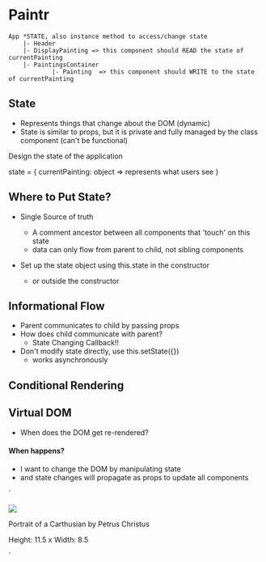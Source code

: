 # Paintr
```
App *STATE, also instance method to access/change state
	|- Header
	|- DisplayPainting => this component should READ the state of currentPainting
	|- PaintingsContainer
			|- Painting  => this component should WRITE to the state of currentPainting
```



## State
- Represents things that change about the DOM (dynamic)
- State is similar to props, but it is private and fully managed by the class component (can't be functional)

Design the state of the application

state = {
	currentPainting: object => represents what users see
}

## Where to Put State?
- Single Source of truth

	- A comment ancestor between all components that 'touch' on this state
	- data can only flow from parent to child, not sibling components

- Set up the state object using this.state in the constructor
	- or outside the constructor


## Informational Flow
- Parent communicates to child by passing props
- How does child communicate with parent?
	- State Changing Callback!!
- Don't modify state directly, use this.setState({})
  - works asynchronously


## Conditional Rendering


## Virtual DOM
- When does the DOM get re-rendered?




#### When <some event> happens?
- I want to change the DOM by manipulating state
 - and state changes will propagate as props to update all components




`<div class="ui card">
	<div>
		<img src="https://d32dm0rphc51dk.cloudfront.net/pVc7CubFzVlPhbErTAqyYg/medium.jpg">
	</div>
	<p>Portrait of a Carthusian by Petrus Christus</p>
	<p>Height: 11.5 x Width: 8.5</p>
</div>`
